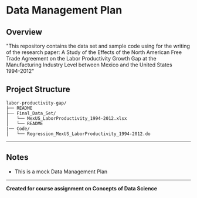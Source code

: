 # Data Management Plan

## Overview
"This repository contains the data set and sample code using for the writing of the research paper:
A Study of the Effects of the North American Free Trade Agreement on the Labor Productivity Growth Gap at the Manufacturing Industry Level between Mexico and the United States  
1994-2012"


## Project Structure
```
labor-productivity-gap/
├── README
├── Final_Data_Set/
│   └── MexUS_LaborProductivity_1994-2012.xlsx
│   └── README
|── Code/
│   └── Regression_MexUS_LaborProductivity_1994-2012.do

```

---

## Notes
- This is a mock Data Management Plan
---

**Created for course assignment on Concepts of Data Science**
